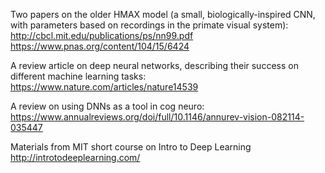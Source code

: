 Two papers on the older HMAX model (a small, biologically-inspired CNN, with parameters based on recordings in the primate visual system):
http://cbcl.mit.edu/publications/ps/nn99.pdf
https://www.pnas.org/content/104/15/6424

A review article on deep neural networks, describing their success on different machine learning tasks:
https://www.nature.com/articles/nature14539

A review on using DNNs as a tool in cog neuro:
https://www.annualreviews.org/doi/full/10.1146/annurev-vision-082114-035447

Materials from MIT short course on Intro to Deep Learning
http://introtodeeplearning.com/